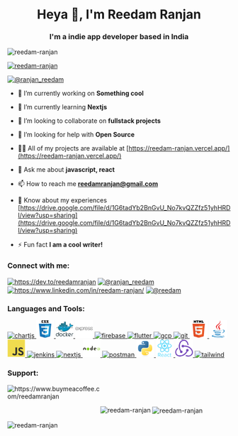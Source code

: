 <h1 align="center">Heya 👋, I'm Reedam Ranjan</h1>
<h3 align="center">I'm a indie app developer based in India</h3>

<p align="left"> <img src="https://komarev.com/ghpvc/?username=reedam-ranjan&label=Profile%20views&color=0e75b6&style=flat" alt="reedam-ranjan" /> </p>

<p align="left"> <a href="https://github.com/ryo-ma/github-profile-trophy"><img src="https://github-profile-trophy.vercel.app/?username=reedam-ranjan" alt="reedam-ranjan" /></a> </p>

<p align="left"> <a href="https://twitter.com/@ranjan_reedam" target="blank"><img src="https://img.shields.io/twitter/follow/@ranjan_reedam?logo=twitter&style=for-the-badge" alt="@ranjan_reedam" /></a> </p>

- 🔭 I’m currently working on **Something cool**

- 🌱 I’m currently learning **Nextjs**

- 👯 I’m looking to collaborate on **fullstack projects**

- 🤝 I’m looking for help with **Open Source**

- 👨‍💻 All of my projects are available at [https://reedam-ranjan.vercel.app/](https://reedam-ranjan.vercel.app/)

- 💬 Ask me about **javascript, react**

- 📫 How to reach me **reedamranjan@gmail.com**

- 📄 Know about my experiences [https://drive.google.com/file/d/1G6tadYb2BnGvU_No7kvQZZfz51yhHRDI/view?usp=sharing](https://drive.google.com/file/d/1G6tadYb2BnGvU_No7kvQZZfz51yhHRDI/view?usp=sharing)

- ⚡ Fun fact **I am a cool writer!**

<h3 align="left">Connect with me:</h3>
<p align="left">
<a href="https://dev.to/https://dev.to/reedamranjan" target="blank"><img align="center" src="https://raw.githubusercontent.com/rahuldkjain/github-profile-readme-generator/master/src/images/icons/Social/devto.svg" alt="https://dev.to/reedamranjan" height="30" width="40" /></a>
<a href="https://twitter.com/@ranjan_reedam" target="blank"><img align="center" src="https://raw.githubusercontent.com/rahuldkjain/github-profile-readme-generator/master/src/images/icons/Social/twitter.svg" alt="@ranjan_reedam" height="30" width="40" /></a>
<a href="https://linkedin.com/in/https://www.linkedin.com/in/reedam-ranjan/" target="blank"><img align="center" src="https://raw.githubusercontent.com/rahuldkjain/github-profile-readme-generator/master/src/images/icons/Social/linked-in-alt.svg" alt="https://www.linkedin.com/in/reedam-ranjan/" height="30" width="40" /></a>
<a href="https://hashnode.com/@reedam" target="blank"><img align="center" src="https://raw.githubusercontent.com/rahuldkjain/github-profile-readme-generator/master/src/images/icons/Social/hashnode.svg" alt="@reedam" height="30" width="40" /></a>
</p>

<h3 align="left">Languages and Tools:</h3>
<p align="left"> <a href="https://www.chartjs.org" target="_blank" rel="noreferrer"> <img src="https://www.chartjs.org/media/logo-title.svg" alt="chartjs" width="40" height="40"/> </a> <a href="https://www.w3schools.com/css/" target="_blank" rel="noreferrer"> <img src="https://raw.githubusercontent.com/devicons/devicon/master/icons/css3/css3-original-wordmark.svg" alt="css3" width="40" height="40"/> </a> <a href="https://www.docker.com/" target="_blank" rel="noreferrer"> <img src="https://raw.githubusercontent.com/devicons/devicon/master/icons/docker/docker-original-wordmark.svg" alt="docker" width="40" height="40"/> </a> <a href="https://expressjs.com" target="_blank" rel="noreferrer"> <img src="https://raw.githubusercontent.com/devicons/devicon/master/icons/express/express-original-wordmark.svg" alt="express" width="40" height="40"/> </a> <a href="https://firebase.google.com/" target="_blank" rel="noreferrer"> <img src="https://www.vectorlogo.zone/logos/firebase/firebase-icon.svg" alt="firebase" width="40" height="40"/> </a> <a href="https://flutter.dev" target="_blank" rel="noreferrer"> <img src="https://www.vectorlogo.zone/logos/flutterio/flutterio-icon.svg" alt="flutter" width="40" height="40"/> </a> <a href="https://cloud.google.com" target="_blank" rel="noreferrer"> <img src="https://www.vectorlogo.zone/logos/google_cloud/google_cloud-icon.svg" alt="gcp" width="40" height="40"/> </a> <a href="https://git-scm.com/" target="_blank" rel="noreferrer"> <img src="https://www.vectorlogo.zone/logos/git-scm/git-scm-icon.svg" alt="git" width="40" height="40"/> </a> <a href="https://www.w3.org/html/" target="_blank" rel="noreferrer"> <img src="https://raw.githubusercontent.com/devicons/devicon/master/icons/html5/html5-original-wordmark.svg" alt="html5" width="40" height="40"/> </a> <a href="https://www.java.com" target="_blank" rel="noreferrer"> <img src="https://raw.githubusercontent.com/devicons/devicon/master/icons/java/java-original.svg" alt="java" width="40" height="40"/> </a> <a href="https://developer.mozilla.org/en-US/docs/Web/JavaScript" target="_blank" rel="noreferrer"> <img src="https://raw.githubusercontent.com/devicons/devicon/master/icons/javascript/javascript-original.svg" alt="javascript" width="40" height="40"/> </a> <a href="https://www.jenkins.io" target="_blank" rel="noreferrer"> <img src="https://www.vectorlogo.zone/logos/jenkins/jenkins-icon.svg" alt="jenkins" width="40" height="40"/> </a> <a href="https://nextjs.org/" target="_blank" rel="noreferrer"> <img src="https://cdn.worldvectorlogo.com/logos/nextjs-2.svg" alt="nextjs" width="40" height="40"/> </a> <a href="https://nodejs.org" target="_blank" rel="noreferrer"> <img src="https://raw.githubusercontent.com/devicons/devicon/master/icons/nodejs/nodejs-original-wordmark.svg" alt="nodejs" width="40" height="40"/> </a> <a href="https://postman.com" target="_blank" rel="noreferrer"> <img src="https://www.vectorlogo.zone/logos/getpostman/getpostman-icon.svg" alt="postman" width="40" height="40"/> </a> <a href="https://www.python.org" target="_blank" rel="noreferrer"> <img src="https://raw.githubusercontent.com/devicons/devicon/master/icons/python/python-original.svg" alt="python" width="40" height="40"/> </a> <a href="https://reactjs.org/" target="_blank" rel="noreferrer"> <img src="https://raw.githubusercontent.com/devicons/devicon/master/icons/react/react-original-wordmark.svg" alt="react" width="40" height="40"/> </a> <a href="https://redux.js.org" target="_blank" rel="noreferrer"> <img src="https://raw.githubusercontent.com/devicons/devicon/master/icons/redux/redux-original.svg" alt="redux" width="40" height="40"/> </a> <a href="https://tailwindcss.com/" target="_blank" rel="noreferrer"> <img src="https://www.vectorlogo.zone/logos/tailwindcss/tailwindcss-icon.svg" alt="tailwind" width="40" height="40"/> </a> </p>

<h3 align="left">Support:</h3>
<p><a href="https://www.buymeacoffee.com/https://www.buymeacoffee.com/reedamranjan"> <img align="left" src="https://cdn.buymeacoffee.com/buttons/v2/default-yellow.png" height="50" width="210" alt="https://www.buymeacoffee.com/reedamranjan" /></a></p><br><br>

<p><img align="left" src="https://github-readme-stats.vercel.app/api/top-langs?username=reedam-ranjan&show_icons=true&locale=en&layout=compact" alt="reedam-ranjan" /></p>

<p>&nbsp;<img align="center" src="https://github-readme-stats.vercel.app/api?username=reedam-ranjan&show_icons=true&locale=en" alt="reedam-ranjan" /></p>

<p><img align="center" src="https://github-readme-streak-stats.herokuapp.com/?user=reedam-ranjan&" alt="reedam-ranjan" /></p>
